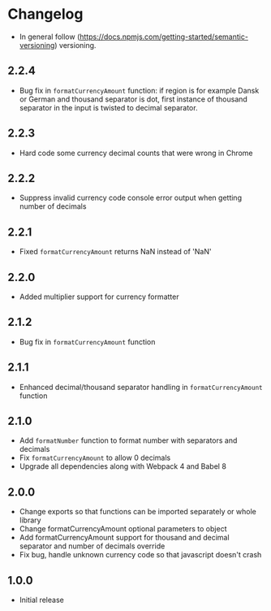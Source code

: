 # Changelog
* In general follow (https://docs.npmjs.com/getting-started/semantic-versioning) versioning.

## <next>

## 2.2.4
* Bug fix in `formatCurrencyAmount` function: if region is for example Dansk or German and thousand separator is dot, first instance of thousand separator in the input is twisted to decimal separator.

## 2.2.3
* Hard code some currency decimal counts that were wrong in Chrome

## 2.2.2
* Suppress invalid currency code console error output when getting number of decimals

## 2.2.1
* Fixed `formatCurrencyAmount` returns NaN instead of 'NaN'

## 2.2.0
* Added multiplier support for currency formatter

## 2.1.2
* Bug fix in `formatCurrencyAmount` function

## 2.1.1
* Enhanced decimal/thousand separator handling in `formatCurrencyAmount` function

## 2.1.0
* Add `formatNumber` function to format number with separators and decimals
* Fix `formatCurrencyAmount` to allow 0 decimals
* Upgrade all dependencies along with Webpack 4 and Babel 8

## 2.0.0
* Change exports so that functions can be imported separately or whole library
* Change formatCurrencyAmount optional parameters to object
* Add formatCurrencyAmount support for thousand and decimal separator and number of decimals override
* Fix bug, handle unknown currency code so that javascript doesn't crash

## 1.0.0
* Initial release
